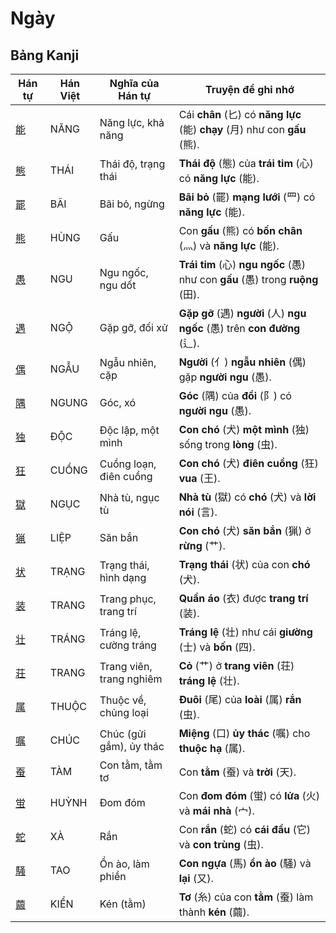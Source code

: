 # Ngày

## Bảng Kanji

| Hán tự | Hán Việt | Nghĩa của Hán tự | Truyện để ghi nhớ |
|---|---|---|---|
| [能](https://www.google.com/search?q=https://mazii.net/vi-VN/search/kanji/javi/%E8%83%BD) | NĂNG | Năng lực, khả năng | Cái **chân** (匕) có **năng lực** (能) **chạy** (月) như con **gấu** (熊). |
| [態](https://www.google.com/search?q=https://mazii.net/vi-VN/search/kanji/javi/%E6%85%8B) | THÁI | Thái độ, trạng thái | **Thái độ** (態) của **trái tim** (心) có **năng lực** (能). |
| [罷](https://www.google.com/search?q=https://mazii.net/vi-VN/search/kanji/javi/%E7%BD%B7) | BÃI | Bãi bỏ, ngừng | **Bãi bỏ** (罷) **mạng lưới** (罒) có **năng lực** (能). |
| [熊](https://www.google.com/search?q=https://mazii.net/vi-VN/search/kanji/javi/%E7%86%8A) | HÙNG | Gấu | Con **gấu** (熊) có **bốn chân** (灬) và **năng lực** (能). |
| [愚](https://www.google.com/search?q=https://mazii.net/vi-VN/search/kanji/javi/%E6%84%9A) | NGU | Ngu ngốc, ngu dốt | **Trái tim** (心) **ngu ngốc** (愚) như con **gấu** (愚) trong **ruộng** (田). |
| [遇](https://www.google.com/search?q=https://mazii.net/vi-VN/search/kanji/javi/%E9%81%87) | NGỘ | Gặp gỡ, đối xử | **Gặp gỡ** (遇) **người** (人) **ngu ngốc** (愚) trên **con đường** (辶). |
| [偶](https://www.google.com/search?q=https://mazii.net/vi-VN/search/kanji/javi/%E5%81%B6) | NGẪU | Ngẫu nhiên, cặp | **Người** (亻) **ngẫu nhiên** (偶) gặp **người ngu** (愚). |
| [隅](https://www.google.com/search?q=https://mazii.net/vi-VN/search/kanji/javi/%E9%9A%85) | NGUNG | Góc, xó | **Góc** (隅) của **đồi** (阝) có **người ngu** (愚). |
| [独](https://www.google.com/search?q=https://mazii.net/vi-VN/search/kanji/javi/%E7%8B%AC) | ĐỘC | Độc lập, một mình | **Con chó** (犬) **một mình** (独) sống trong **lòng** (虫). |
| [狂](https://www.google.com/search?q=https://mazii.net/vi-VN/search/kanji/javi/%E7%8B%82) | CUỒNG | Cuồng loạn, điên cuồng | **Con chó** (犬) **điên cuồng** (狂) **vua** (王). |
| [獄](https://www.google.com/search?q=https://mazii.net/vi-VN/search/kanji/javi/%E7%8D%84) | NGỤC | Nhà tù, ngục tù | **Nhà tù** (獄) có **chó** (犬) và **lời nói** (言). |
| [猟](https://www.google.com/search?q=https://mazii.net/vi-VN/search/kanji/javi/%E7%8C%9F) | LIỆP | Săn bắn | **Con chó** (犬) **săn bắn** (猟) ở **rừng** (艹). |
| [状](https://www.google.com/search?q=https://mazii.net/vi-VN/search/kanji/javi/%E7%8A%B6) | TRẠNG | Trạng thái, hình dạng | **Trạng thái** (状) của con **chó** (犬). |
| [装](https://www.google.com/search?q=https://mazii.net/vi-VN/search/kanji/javi/%E8%A3%85) | TRANG | Trang phục, trang trí | **Quần áo** (衣) được **trang trí** (装). |
| [壮](https://www.google.com/search?q=https://mazii.net/vi-VN/search/kanji/javi/%E5%A3%AE) | TRÁNG | Tráng lệ, cường tráng | **Tráng lệ** (壮) như cái **giường** (士) và **bốn** (四). |
| [荘](https://www.google.com/search?q=https://mazii.net/vi-VN/search/kanji/javi/%E8%8D%98) | TRANG | Trang viên, trang nghiêm | **Cỏ** (艹) ở **trang viên** (荘) **tráng lệ** (壮). |
| [属](https://www.google.com/search?q=https://mazii.net/vi-VN/search/kanji/javi/%E5%B1%9E) | THUỘC | Thuộc về, chủng loại | **Đuôi** (尾) của **loài** (属) **rắn** (虫). |
| [嘱](https://www.google.com/search?q=https://mazii.net/vi-VN/search/kanji/javi/%E5%98%B1) | CHÚC | Chúc (gửi gắm), ủy thác | **Miệng** (口) **ủy thác** (嘱) cho **thuộc hạ** (属). |
| [蚕](https://www.google.com/search?q=https://mazii.net/vi-VN/search/kanji/javi/%E8%9A%95) | TÀM | Con tằm, tằm tơ | Con **tằm** (蚕) và **trời** (天). |
| [蛍](https://www.google.com/search?q=https://mazii.net/vi-VN/search/kanji/javi/%E8%9B%8D) | HUỲNH | Đom đóm | Con **đom đóm** (蛍) có **lửa** (火) và **mái nhà** (宀). |
| [蛇](https://www.google.com/search?q=https://mazii.net/vi-VN/search/kanji/javi/%E8%9B%87) | XÀ | Rắn | Con **rắn** (蛇) có **cái đầu** (它) và **con trùng** (虫). |
| [騒](https://www.google.com/search?q=https://mazii.net/vi-VN/search/kanji/javi/%E9%A8%92) | TAO | Ồn ào, làm phiền | **Con ngựa** (馬) **ồn ào** (騒) và **lại** (又). |
| [繭](https://www.google.com/search?q=https://mazii.net/vi-VN/search/kanji/javi/%E7%B9%AD) | KIỂN | Kén (tằm) | **Tơ** (糸) của con **tằm** (蚕) làm thành **kén** (繭). |

